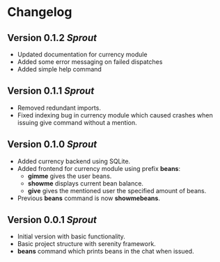 # Changelog

## Version 0.1.2 *Sprout*
* Updated documentation for currency module
* Added some error messaging on failed dispatches
* Added simple help command

## Version 0.1.1 *Sprout*
* Removed redundant imports.
* Fixed indexing bug in currency module which caused crashes when issuing give command without a mention.

## Version 0.1.0 *Sprout*
* Added currency backend using SQLite.
* Added frontend for currency module using prefix **beans**:
    * **gimme** gives the user beans.
    * **showme** displays current bean balance.
    * **give** gives the mentioned user the specified amount of beans.
* Previous **beans** command is now **showmebeans**.

## Version 0.0.1 *Sprout*
* Initial version with basic functionality.
* Basic project structure with serenity framework.
* **beans** command which prints beans in the chat when issued.
